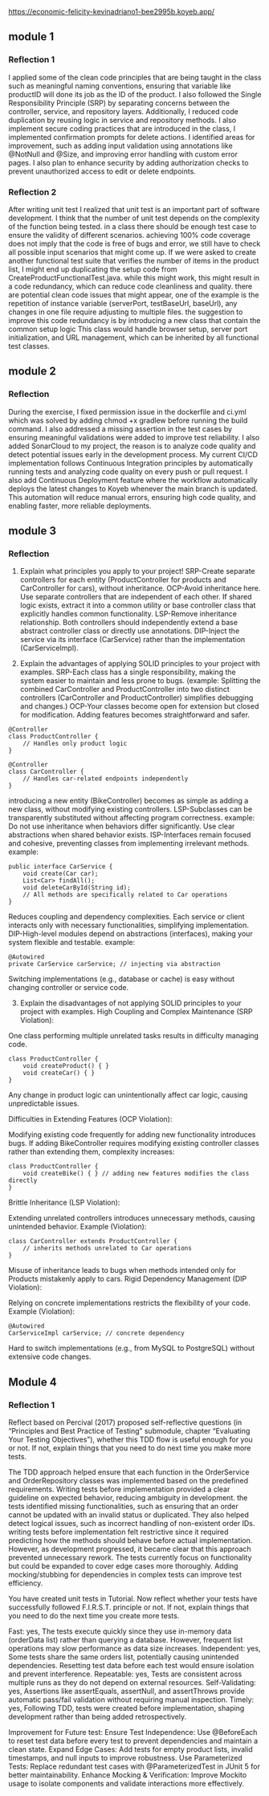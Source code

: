 https://economic-felicity-kevinadriano1-bee2995b.koyeb.app/

## module 1
### Reflection 1

I applied some of the clean code principles that are being taught in the class such as meaningful naming conventions, ensuring that variable like productID will done its job as the ID of the product. I also followed the Single Responsibility Principle (SRP) by separating concerns between the controller, service, and repository layers. Additionally, I reduced code duplication by reusing logic in service and repository methods. I also implement secure coding practices that are introduced in the class, I implemented confirmation prompts for delete actions. I identified areas for improvement, such as adding input validation using annotations like @NotNull and @Size, and improving error handling with custom error pages. I also plan to enhance security by adding authorization checks to prevent unauthorized access to edit or delete endpoints.

### Reflection 2
After writing unit test I realized that unit test is an important part of software development. I think that the number of unit test depends on the complexity of the function being tested. in a class there should be enough test case to ensure the validity of different scenarios. achieving 100% code coverage does not imply that the code is free of bugs and error, we still have to check all possible input scenarios that might come up. If we were asked to create another functional test suite that verifies the number of items in the product list, I might end up duplicating the setup code from CreateProductFunctionalTest.java. while this might work, this might result in a code redundancy, which can reduce code cleanliness and quality. there are potential clean code issues that might appear, one of the example is the repetition of instance variable (serverPort, testBaseUrl, baseUrl), any changes in one file require adjusting to multiple files. the suggestion to improve this code redundancy is by introducing a new class that contain the common setup logic This class would handle browser setup, server port initialization, and URL management, which can be inherited by all functional test classes.

## module 2
### Reflection
During the exercise, I fixed permission issue in the dockerfile and ci.yml which was solved by adding chmod +x gradlew before running the build command. I also addressed a missing assertion in the test cases by ensuring meaningful validations were added to improve test reliability. I also added SonarCloud to my project, the reason is to analyze code quality and detect potential issues early in the development process. My current CI/CD implementation follows Continuous Integration principles by automatically running tests and analyzing code quality on every push or pull request. I also add Continuous Deployment feature where the workflow automatically deploys the latest changes to Koyeb whenever the main branch is updated. This automation will reduce manual errors, ensuring high code quality, and enabling faster, more reliable deployments.

## module 3
### Reflection
1) Explain what principles you apply to your project!
SRP-Create separate controllers for each entity (ProductController for products and CarController for cars), without inheritance.
OCP-Avoid inheritance here. Use separate controllers that are independent of each other. If shared logic exists, extract it into a common utility or base controller class that explicitly handles common functionality.
LSP-Remove inheritance relationship. Both controllers should independently extend a base abstract controller class or directly use annotations.
DIP-Inject the service via its interface (CarService) rather than the implementation (CarServiceImpl).

2) Explain the advantages of applying SOLID principles to your project with examples.
SRP-Each class has a single responsibility, making the system easier to maintain and less prone to bugs. (example: Splitting the combined CarController and ProductController into two distinct controllers (CarController and ProductController) simplifies debugging and changes.)
OCP-Your classes become open for extension but closed for modification. Adding features becomes straightforward and safer.
```
@Controller
class ProductController {
    // Handles only product logic
}

@Controller
class CarController {
    // Handles car-related endpoints independently
}

```
introducing a new entity (BikeController) becomes as simple as adding a new class, without modifying existing controllers.
LSP-Subclasses can be transparently substituted without affecting program correctness. example: Do not use inheritance when behaviors differ significantly. Use clear abstractions when shared behavior exists.
ISP-Interfaces remain focused and cohesive, preventing classes from implementing irrelevant methods.
example:
```
public interface CarService {
    void create(Car car);
    List<Car> findAll();
    void deleteCarById(String id);
    // All methods are specifically related to Car operations
}

```
Reduces coupling and dependency complexities. Each service or client interacts only with necessary functionalities, simplifying implementation.
DIP-High-level modules depend on abstractions (interfaces), making your system flexible and testable.
example:
```
@Autowired
private CarService carService; // injecting via abstraction
```
Switching implementations (e.g., database or cache) is easy without changing controller or service code.

3) Explain the disadvantages of not applying SOLID principles to your project with examples.
High Coupling and Complex Maintenance (SRP Violation):

One class performing multiple unrelated tasks results in difficulty managing code.
```
class ProductController {
    void createProduct() { }
    void createCar() { }
}
```
Any change in product logic can unintentionally affect car logic, causing unpredictable issues.

Difficulties in Extending Features (OCP Violation):

Modifying existing code frequently for adding new functionality introduces bugs.
If adding BikeController requires modifying existing controller classes rather than extending them, complexity increases:
```
class ProductController {
    void createBike() { } // adding new features modifies the class directly
}

```
Brittle Inheritance (LSP Violation):

Extending unrelated controllers introduces unnecessary methods, causing unintended behavior. 
Example (Violation):
```
class CarController extends ProductController {
    // inherits methods unrelated to Car operations
}
```
Misuse of inheritance leads to bugs when methods intended only for Products mistakenly apply to cars.
Rigid Dependency Management (DIP Violation):

Relying on concrete implementations restricts the flexibility of your code.
Example (Violation):
```
@Autowired
CarServiceImpl carService; // concrete dependency
```
Hard to switch implementations (e.g., from MySQL to PostgreSQL) without extensive code changes.

## Module 4
### Reflection 1

Reflect based on Percival (2017) proposed self-reflective questions (in “Principles and Best Practice of Testing” submodule, chapter “Evaluating Your Testing Objectives”), whether this TDD flow is useful enough for you or not. If not, explain things that you need to do next time you make more tests.

The TDD approach helped ensure that each function in the OrderService and OrderRepository classes was implemented based on the predefined requirements. Writing tests before implementation provided a clear guideline on expected behavior, reducing ambiguity in development.
the tests identified missing functionalities, such as ensuring that an order cannot be updated with an invalid status or duplicated. They also helped detect logical issues, such as incorrect handling of non-existent order IDs.
writing tests before implementation felt restrictive since it required predicting how the methods should behave before actual implementation. However, as development progressed, it became clear that this approach prevented unnecessary rework.
The tests currently focus on functionality but could be expanded to cover edge cases more thoroughly. Adding mocking/stubbing for dependencies in complex tests can improve test efficiency.

You have created unit tests in Tutorial. Now reflect whether your tests have successfully followed F.I.R.S.T. principle or not. If not, explain things that you need to do the next time you create more tests.

Fast: yes, The tests execute quickly since they use in-memory data (orderData list) rather than querying a database. However, frequent list operations may slow performance as data size increases.
Independent: yes, Some tests share the same orders list, potentially causing unintended dependencies. Resetting test data before each test would ensure isolation and prevent interference.
Repeatable: yes, Tests are consistent across multiple runs as they do not depend on external resources.
Self-Validating: yes, Assertions like assertEquals, assertNull, and assertThrows provide automatic pass/fail validation without requiring manual inspection.
Timely: yes, Following TDD, tests were created before implementation, shaping development rather than being added retrospectively.

Improvement for Future test:
Ensure Test Independence: Use @BeforeEach to reset test data before every test to prevent dependencies and maintain a clean state.
Expand Edge Cases: Add tests for empty product lists, invalid timestamps, and null inputs to improve robustness.
Use Parameterized Tests: Replace redundant test cases with @ParameterizedTest in JUnit 5 for better maintainability.
Enhance Mocking & Verification: Improve Mockito usage to isolate components and validate interactions more effectively.